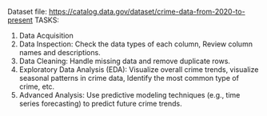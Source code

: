 Dataset file: https://catalog.data.gov/dataset/crime-data-from-2020-to-present
TASKS:
1. Data Acquisition
2. Data Inspection: Check the data types of each column, Review column names and descriptions.
3. Data Cleaning: Handle missing data and remove duplicate rows.
4. Exploratory Data Analysis (EDA): Visualize overall crime trends, visualize seasonal patterns in crime data, Identify the most common type of crime, etc.
5. Advanced Analysis: Use predictive modeling techniques (e.g., time series forecasting) to predict future crime trends.
